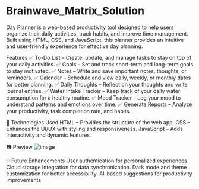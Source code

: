 # Brainwave_Matrix_Solution
Day Planner is a web-based productivity tool designed to help users organize their daily activities, track habits, and improve time management. Built using HTML, CSS, and JavaScript, this planner provides an intuitive and user-friendly experience for effective day planning.

Features
✅ To-Do List – Create, update, and manage tasks to stay on top of your daily activities.
✅ Goals – Set and track short-term and long-term goals to stay motivated.
✅ Notes – Write and save important notes, thoughts, or reminders.
✅ Calendar – Schedule and view daily, weekly, or monthly dates for better planning.
✅ Daily Thoughts – Reflect on your thoughts and write journal entries.
✅ Water Intake Tracker – Keep track of your daily water consumption for a healthy routine.
✅ Mood Tracker – Log your mood to understand patterns and emotions over time.
✅ Generate Reports – Analyze your productivity, task completion rate, and habits.

📌 Technologies Used
HTML – Provides the structure of the web app.
CSS – Enhances the UI/UX with styling and responsiveness.
JavaScript – Adds interactivity and dynamic features.

📷 Preview
![image](https://github.com/user-attachments/assets/7833137d-7026-41de-9610-18e48a4d8f2e)


💡 Future Enhancements
User authentication for personalized experiences.
Cloud storage integration for data synchronization.
Dark mode and theme customization for better accessibility.
AI-based suggestions for productivity improvements
